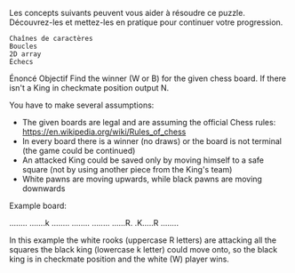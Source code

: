 Les concepts suivants peuvent vous aider à résoudre ce puzzle. Découvrez-les et mettez-les en pratique pour continuer votre progression.

    Chaînes de caractères
    Boucles
    2D array
    Échecs

Énoncé
Objectif
Find the winner (W or B) for the given chess board. If there isn't a King in checkmate position output N.

You have to make several assumptions:
- The given boards are legal and are assuming the official Chess rules: https://en.wikipedia.org/wiki/Rules_of_chess
- In every board there is a winner (no draws) or the board is not terminal (the game could be continued)
- An attacked King could be saved only by moving himself to a safe square (not by using another piece from the King's team)
- White pawns are moving upwards, while black pawns are moving downwards

Example board:

........
.......k
........
........
........
......R.
.K.....R
........

In this example the white rooks (uppercase R letters) are attacking all the squares the black king (lowercase k letter) could move onto, so the black king is in checkmate position and the white (W) player wins. 